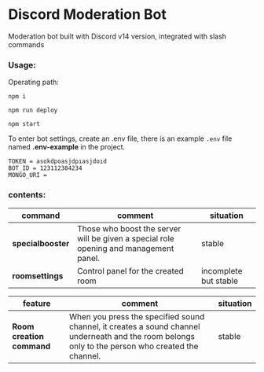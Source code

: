 # Discord Moderation Bot
Moderation bot built with Discord v14 version, integrated with slash commands

### Usage:

Operating path:

` npm i `

` npm run deploy `

` npm start `

To enter bot settings, create an .env file, there is an example ` .env ` file named **.env-example** in the project.

```
TOKEN = asokdpoasjdpıasjdoıd
BOT_ID = 123112384234
MONGO_URI = 
```

### contents:
| command | comment | situation |
| ------ | ------ | ------ |
| **specialbooster** |  Those who boost the server will be given a special role opening and management panel. | stable |
| **roomsettings** |  Control panel for the created room | incomplete but stable |

| feature | comment | situation |
| ------ | ------ | ------ |
| **Room creation command** |  When you press the specified sound channel, it creates a sound channel underneath and the room belongs only to the person who created the channel. | stable |